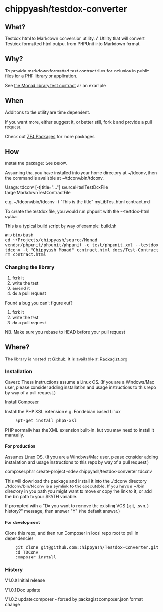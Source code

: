 # chippyash/testdox-converter


## What?

Testdox html to Markdown conversion utility. A Utility that will convert
Testdox formatted html output from PHPUnit into Markdown format

## Why?

To provide markdown formatted test contract files for inclusion in public files
for a PHP library or application.

See [the Monad library test contract](https://github.com/chippyash/Monad/blob/master/docs/Test-Contract.md) as an example

## When

Additions to the utility are time dependent.

If you want more, either suggest it, or better still, fork it and provide a pull request.

Check out [ZF4 Packages](http://zf4.biz/packages?utm_source=github&utm_medium=web&utm_campaign=blinks&utm_content=testdoxconverter) for more packages

## How

Install the package: See below.

Assuming that you have installed into your home directory at ~/tdconv, then the
command is available at ~/tdconv/bin/tdconv.

Usage:
tdconv [-t|title="..."] sourceHtmlTestDoxFile targetMarkdownTestContractFile

e.g.
~/tdconv/bin/tdconv -t "This is the title" myLibTest.html contract.md

To create the testdox file, you would run phpunit with the --testdox-html option

This is a typical build script by way of example: build.sh

<pre>
#!/bin/bash
cd ~/Projects/chippyash/source/Monad
vendor/phpunit/phpunit/phpunit -c test/phpunit.xml --testdox-html contract.html test/
tdconv -t "Chippyash Monad" contract.html docs/Test-Contract.md
rm contract.html
</pre>

### Changing the library

1.  fork it
2.  write the test
3.  amend it
4.  do a pull request

Found a bug you can't figure out?

1.  fork it
2.  write the test
3.  do a pull request

NB. Make sure you rebase to HEAD before your pull request

## Where?

The library is hosted at [Github](https://github.com/chippyash/Testdox-Converter). It is
available at [Packagist.org](https://packagist.org/packages/chippyash/testdox-converter)

### Installation

Caveat: These instructions assume a Linux OS. (If you are a Windows/Mac user, 
please consider adding installation and usage instructions to this repo by way 
of a pull request.)

Install [Composer](https://getcomposer.org/)

Install the PHP XSL extension e.g. For debian based Linux
<pre>
    apt-get install php5-xsl
</pre>

PHP normally has the XML extension built-in, but you may need to install it manually.

#### For production

Assumes Linux OS. (If you are a Windows/Mac user, please consider adding installation
and usage instructions to this repo by way of a pull request.)

composer.phar create-project -sdev chippyash/testdox-converter tdconv

This will download the package and install it into the ./tdconv directory. 
./tdconv/bin/tdconv is a symlink to the executable.  If you have a ~/bin directory
in you path you might want to move or copy the link to it, or add the bin path
to your $PATH variable.

If prompted with a "Do you want to remove the existing VCS (.git, .svn..) history?"
message, then answer "Y" (the default answer.)

#### For development

Clone this repo, and then run Composer in local repo root to pull in dependencies

<pre>
    git clone git@github.com:chippyash/Testdox-Converter.git TDConv
    cd TDConv
    composer install
</pre>

### History

V1.0.0 Initial release

V1.0.1 Doc update

V1.0.2 update composer - forced by packagist composer.json format change

